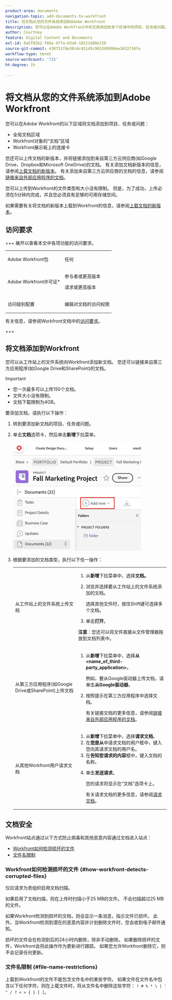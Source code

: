 ```yaml
---
product-area: documents
navigation-topic: add-documents-to-workfront
title: 将文档从您的文件系统添加到Adobe Workfront
description: 您可以在Adobe Workfront中将文档添加到多个区域中的项目、任务或问题。
author: Courtney
feature: Digital Content and Documents
exl-id: 0a5f82b2-f86e-4ffa-b3a6-18221dd0e158
source-git-commit: 430751f0e38c6c45145c965398990ee3652f36fe
workflow-type: tm+mt
source-wordcount: '715'
ht-degree: 1%

---
```


# 将文档从您的文件系统添加到Adobe Workfront

您可以在Adobe Workfront的以下区域将文档添加到项目、任务或问题：

* 全局文档区域
* Workfront对象的“文档”区域
* Workfront展示板上的连接卡

您还可以上传文档的新版本，并将链接添加到来自第三方云供应商(如Google Drive、Dropbox和Microsoft OneDrive)的文档。 有关添加文档新版本的信息，请参阅[上载文档的新版本](../../documents/managing-documents/upload-new-document-version.md)。 有关添加来自第三方云供应商的文档的信息，请参阅[链接来自外部应用程序的文档](../../documents/adding-documents-to-workfront/link-documents-from-external-apps.md)。

您可以上传到Workfront的文件类型和大小没有限制。 但是，为了成功，上传必须在5分钟内完成，并且您必须具有足够的可用存储空间。

如果需要有关将文档的新版本上载到Workfront的信息，请参阅[上载文档的新版本](../../documents/managing-documents/upload-new-document-version.md)。

## 访问要求

+++ 展开以查看本文中各项功能的访问要求。

<table style="table-layout:auto"> 
 <col> 
 <col> 
 <tbody> 
  <tr> 
   <td role="rowheader">Adobe Workfront包</td> 
   <td> <p> 任何</p> </td> 
  </tr> 
  <tr> 
   <td role="rowheader">Adobe Workfront许可证*</td> 
   <td> 
   <p>参与者或更高版本</p> 
   <p>请求或更高版本</p> </td> 
  </tr> 
  <tr> 
   <td role="rowheader">访问级别配置</td> 
   <td> <p>编辑对文档的访问权限</p> </td> 
  </tr> 
 </tbody> 
</table>

有关信息，请参阅Workfront文档中的[访问要求](/help/quicksilver/administration-and-setup/add-users/access-levels-and-object-permissions/access-level-requirements-in-documentation.md)。

+++

## 将文档添加到Workfront

您可以从工作站上的文件系统向Workfront添加新文档。 您还可以链接来自第三方应用程序(如Google Drive和SharePoint)的文档。

>[!IMPORTANT]
>
>* 您一次最多可以上传150个文档。
>* 文件大小没有限制。
>* 文档下载限制为4GB。

要添加文档，请执行以下操作：

1. 转到要添加新文档的项目、任务或问题。
1. 单击&#x200B;**文档**&#x200B;选项卡，然后单击&#x200B;**新增**&#x200B;下拉菜单。

   ![添加新文档](assets/add-new-doc.png)

1. 根据要添加的文档类型，执行以下任一操作：

   <table style="table-layout:auto"> 
    <col> 
    <col> 
    <tbody> 
     <tr> 
      <td role="rowheader">从工作站上的文件系统上传文档</td> 
      <td> 
       <ol> 
        <li value="1">从<strong>新增</strong>下拉菜单中，选择<strong>文档。</strong></li> 
        <li value="2"> <p>浏览并选择要从工作站上的文件系统添加的文档。<br></p> <p>选择其他文件时，按住Shift键可选择多个文档。</p> </li> 
        <li value="3">单击<strong>打开</strong>。</li> 
       </ol> 
       <p><b>注意</b>：您还可以将文件直接从文件管理器拖放到文档列表中。</td> 
     </tr> 
     <tr> 
      <td role="rowheader">从第三方应用程序(如Google Drive或SharePoint)上传文档</td> 
      <td> 
       <ol> 
        <li value="1"> <p>从<strong>新增</strong>下拉菜单中，选择<strong>从&lt;name_of_third-party_application&gt;</strong>。</p> <p>例如，要从Google驱动器上传文档，请单击<strong>从Google驱动器</strong>。</p> </li> 
        <li value="2"> <p>按照提示在第三方应用程序中选择文档。<br></p> <p>有关链接文档的更多信息，请参阅<a href="../../documents/adding-documents-to-workfront/link-documents-from-external-apps.md" class="MCXref xref">链接来自外部应用程序的文档</a>。</p> </li> 
       </ol> </td> 
     </tr> 
     <tr> 
      <td role="rowheader">从其他Workfront用户请求文档</td> 
      <td> 
       <ol> 
        <li value="1">从<strong>新增</strong>下拉菜单中，选择<strong>请求文档</strong>。</li> 
        <li value="2">在<strong>您是从</strong>中请求文档的用户框中，键入您向其请求文档的用户名。</li> 
        <li value="3">在<strong>告知您请求的内容</strong>框中，键入文档的名称。</li> 
        <li value="4"> <p>单击<strong>发送请求</strong>。</p> <p>您的请求将显示在“文档”选项卡上。</p> <p>有关请求文档的更多信息，请参阅<a href="../../documents/adding-documents-to-workfront/request-a-document.md" class="MCXref xref">请求文档</a>。</p> </li> 
       </ol> </td> 
     </tr> 
    </tbody> 
   </table>

## 文档安全

Workfront站点通过以下方式防止病毒和其他恶意内容通过文档进入站点：

* [Workfront如何检测损坏的文件](#how-workfront-detects-corrupted-files)
* [文件名限制](#file-name-restrictions)

### Workfront如何检测损坏的文件 {#how-workfront-detects-corrupted-files}

仅应请求为贵组织启用文档扫描。

如果启用了文档扫描，则在上传时扫描小于25 MB的文件。 不会扫描超过25 MB的文件。

如果Workfront检测到损坏的文档，则会显示一条消息，指示文件已损坏。 此外，当Workfront检测到潜在的恶意内容并计划删除文件时，您会收到电子邮件通知。

损坏的文件会在检测到后的24小时内删除，除非手动删除。 如果删除损坏的文件，Workfront会将此操作作为更新进行跟踪。 如果您允许Workfront删除它，则不会记录任何更新。

### 文件名限制 {#file-name-restrictions}

上载到Workfront的文件不能包含文件名中的某些字符。 如果文件在文件名中包含以下任何字符，则在上载文件时，将从文件名中删除这些字符： `! # % * \ | ' " / ? < > { } [ ]`。
